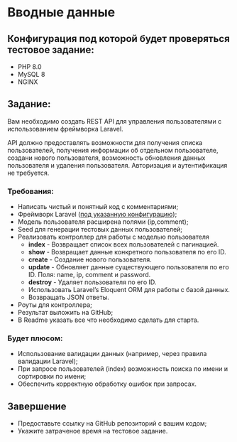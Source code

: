 # Вводные данные
## Конфигурация под которой будет проверяться тестовое задание:
- PHP 8.0
- MySQL 8
- NGINX


## Задание:
Вам необходимо создать REST API для управления пользователями с использованием фреймворка Laravel.

API должно предоставлять возможности для получения списка пользователей, получения информации об отдельном пользователе, создани нового пользователя, возможность обновления данных пользователя и удаления пользователя. 
Авторизация и аутентификация не требуется.


### Требования:

- Написать чистый и понятный код с комментариями;
- Фреймворк Laravel (<ins>под указанную конфигурацию</ins>);
- Модель пользователя расширена полями (ip,comment);
- Seed для генерации тестовых данных пользователей;
- Реализовать контроллер для работы с моделью пользователя
   - **index** - Возвращает список всех пользователей с пагинацией.
   - **show** - Возвращает данные конкретного пользователя по его ID.
   - **create** - Создание нового пользователя.
   - **update** - Обновляет данные существующего пользователя по его ID. Поля: name, ip, comment и password.
   - **destroy** - Удаляет пользователя по его ID. 
   - Использовать Laravel’s Eloquent ORM для работы с базой данных.
   - Возвращать JSON ответы.
- Роуты для контроллера;
- Результат выложить на GitHub;
- В Readme указать все что необходимо сделать для старта.

### Будет плюсом:
- Использование валидации данных (например, через правила валидации Laravel);
- При запросе пользователей (index) возможность поиска по имени и сортировки по имени;
- Обеспечить корректную обработку ошибок при запросах.

## Завершение
- Предоставьте ссылку на GitHub репозиторий с вашим кодом;
- Укажите затраченое время на тестовое задание.
